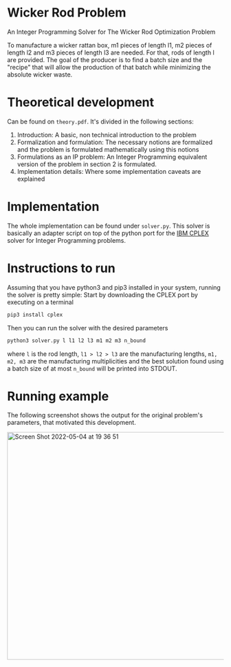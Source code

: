 # Wicker Rod Problem
An Integer Programming Solver for The Wicker Rod Optimization Problem

To manufacture a wicker rattan box, m1 pieces of length l1, m2 pieces of length l2 and m3 pieces of length l3 are needed. 
For that, rods of length l are provided. The goal of the producer is to find a batch size and the "recipe" that will allow the production of that batch while minimizing the absolute wicker waste.

# Theoretical development
Can be found on `theory.pdf`.
It's divided in the following sections:
1. Introduction: A basic, non technical introduction to the problem
2. Formalization and formulation: The necessary notions are formalized and the problem is formulated mathematically using this notions
3. Formulations as an IP problem: An Integer Programming equivalent version of the problem in section 2 is formulated.
4. Implementation details: Where some implementation caveats are explained

# Implementation
The whole implementation can be found under `solver.py`. This solver is basically an adapter script on top of the python port for the [IBM CPLEX](https://www.ibm.com/analytics/cplex-optimizer) solver for Integer Programming problems.

# Instructions to run
Assuming that you have python3 and pip3 installed in your system, running the solver is pretty simple:
Start by downloading the CPLEX port by executing on a terminal
```python 
pip3 install cplex
```

Then you can run the solver with the desired parameters 
```python 
python3 solver.py l l1 l2 l3 m1 m2 m3 n_bound
```
where `l` is the rod length, `l1 > l2 > l3` are the manufacturing lengths, `m1, m2, m3` are the manufacturing multiplicities 
and the best solution found using a batch size of at most `n_bound` will be printed into STDOUT.

# Running example
The following screenshot shows the output for the original problem's parameters, that motivated this development.

<img width="528" alt="Screen Shot 2022-05-04 at 19 36 51" src="https://user-images.githubusercontent.com/29461526/166746623-7574eabf-c1c8-430e-91c9-5de2a5754b90.png">

